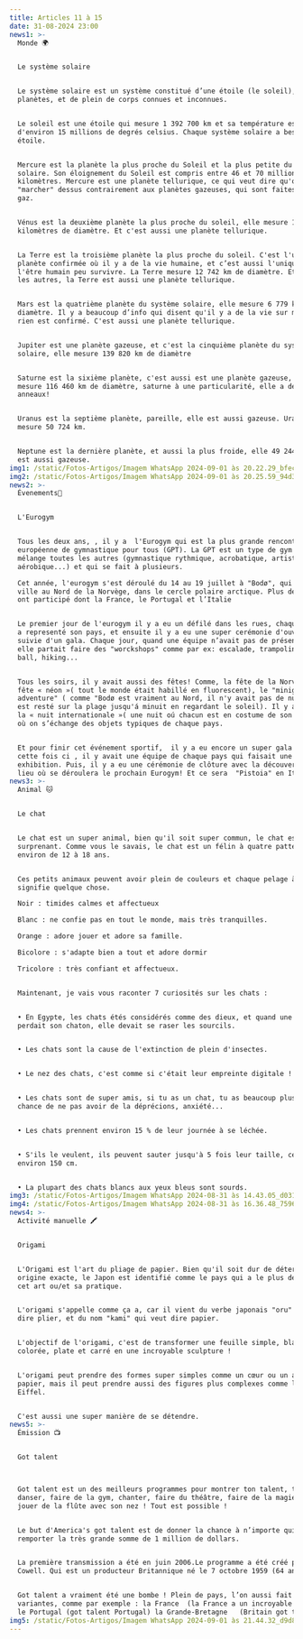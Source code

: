 ```yaml
---
title: Articles 11 à 15
date: 31-08-2024 23:00
news1: >-
  Monde 🌍


  Le système solaire


  Le système solaire est un système constitué d’une étoile (le soleil), huit
  planètes, et de plein de corps connues et inconnues.


  Le soleil est une étoile qui mesure 1 392 700 km et sa température est
  d'environ 15 millions de degrés celsius. Chaque système solaire a besoin d'une
  étoile. 


  Mercure est la planète la plus proche du Soleil et la plus petite du système
  solaire. Son éloignement du Soleil est compris entre 46 et 70 millions de
  kilomètres. Mercure est une planète tellurique, ce qui veut dire qu'on peut
  "marcher" dessus contrairement aux planètes gazeuses, qui sont faites par du
  gaz.


  Vénus est la deuxième planète la plus proche du soleil, elle mesure 12 104
  kilomètres de diamètre. Et c'est aussi une planète tellurique.


  La Terre est la troisième planète la plus proche du soleil. C'est l'unique
  planète confirmée où il y a de la vie humaine, et c’est aussi l'unique où
  l'être humain peu survivre. La Terre mesure 12 742 km de diamètre. Et comme
  les autres, la Terre est aussi une planète tellurique.


  Mars est la quatrième planète du système solaire, elle mesure 6 779 km de
  diamètre. Il y a beaucoup d’info qui disent qu'il y a de la vie sur mars mais
  rien est confirmé. C'est aussi une planète tellurique.


  Jupiter est une planète gazeuse, et c'est la cinquième planète du système
  solaire, elle mesure 139 820 km de diamètre 


  Saturne est la sixième planète, c'est aussi est une planète gazeuse, elle
  mesure 116 460 km de diamètre, saturne à une particularité, elle a des
  anneaux!


  Uranus est la septième planète, pareille, elle est aussi gazeuse. Uranus
  mesure 50 724 km.


  Neptune est la dernière planète, et aussi la plus froide, elle 49 244 km elle
  est aussi gazeuse.
img1: /static/Fotos-Artigos/Imagem WhatsApp 2024-09-01 às 20.22.29_bfec0c50.jpg
img2: /static/Fotos-Artigos/Imagem WhatsApp 2024-09-01 às 20.25.59_94d359d4.jpg
news2: >-
  Évenements🥳


  L'Eurogym


  Tous les deux ans, , il y a  l'Eurogym qui est la plus grande rencontre
  européenne de gymnastique pour tous (GPT). La GPT est un type de gym qui
  mélange toutes les autres (gymnastique rythmique, acrobatique, artistique,
  aérobique...) et qui se fait à plusieurs.

  Cet année, l'eurogym s'est déroulé du 14 au 19 juillet à "Bodø", qui est une
  ville au Nord de la Norvège, dans le cercle polaire arctique. Plus de 18 pays
  ont participé dont la France, le Portugal et l’Italie


  Le premier jour de l'eurogym il y a eu un défilé dans les rues, chaque équipe
  a representé son pays, et ensuite il y a eu une super cerémonie d'ouverture,
  suivie d'un gala. Chaque jour, quand une équipe n’avait pas de présentation,
  elle partait faire des "worckshops" comme par ex: escalade, trampoline, volley
  ball, hiking...


  Tous les soirs, il y avait aussi des fêtes! Comme, la fête de la Norvége, la
  fête « néon »( tout le monde était habillé en fluorescent), le "minight sun
  adventure" ( comme "Bodø est vraiment au Nord, il n'y avait pas de nuit, on
  est resté sur la plage jusqu'á minuit en regardant le soleil). Il y a eu aussi
  la « nuit internationale »( une nuit oú chacun est en costume de son pays et
  où on s’échange des objets typiques de chaque pays.


  Et pour finir cet événement sportif,  il y a eu encore un super gala mais
  cette fois ci , il y avait une équipe de chaque pays qui faisait une
  exhibition. Puis, il y a eu une cérémonie de clôture avec la découverte du
  lieu où se déroulera le prochain Eurogym! Et ce sera  "Pistoia" en Italie.
news3: >-
  Animal 🐱


  Le chat


  Le chat est un super animal, bien qu'il soit super commun, le chat est très
  surprenant. Comme vous le savais, le chat est un félin à quatre pattes, il vit
  environ de 12 à 18 ans. 


  Ces petits animaux peuvent avoir plein de couleurs et chaque pelage à un
  signifie quelque chose.

  Noir : timides calmes et affectueux

  Blanc : ne confie pas en tout le monde, mais très tranquilles.

  Orange : adore jouer et adore sa famille.

  Bicolore : s'adapte bien a tout et adore dormir

  Tricolore : très confiant et affectueux.


  Maintenant, je vais vous raconter 7 curiosités sur les chats :


  • En Egypte, les chats étés considérés comme des dieux, et quand une famille
  perdait son chaton, elle devait se raser les sourcils.


  • Les chats sont la cause de l'extinction de plein d'insectes.


  • Le nez des chats, c'est comme si c'était leur empreinte digitale !


  • Les chats sont de super amis, si tu as un chat, tu as beaucoup plus de
  chance de ne pas avoir de la déprécions, anxiété...


  • Les chats prennent environ 15 % de leur journée à se léchée.


  • S'ils le veulent, ils peuvent sauter jusqu'à 5 fois leur taille, ce qui est
  environ 150 cm.


  • La plupart des chats blancs aux yeux bleus sont sourds.
img3: /static/Fotos-Artigos/Imagem WhatsApp 2024-08-31 às 14.43.05_d031dd30.jpg
img4: /static/Fotos-Artigos/Imagem WhatsApp 2024-08-31 às 16.36.48_75960af8.jpg
news4: >-
  Activité manuelle 🖍


  Origami


  L'Origami est l'art du pliage de papier. Bien qu'il soit dur de déterminer son
  origine exacte, le Japon est identifié comme le pays qui a le plus développé
  cet art ou/et sa pratique.


  L'origami s'appelle comme ça a, car il vient du verbe japonais "oru" qui veut
  dire plier, et du nom "kami" qui veut dire papier.


  L'objectif de l'origami, c'est de transformer une feuille simple, blanche ou
  colorée, plate et carré en une incroyable sculpture !


  L'origami peut prendre des formes super simples comme un cœur ou un avion en
  papier, mais il peut prendre aussi des figures plus complexes comme la Tour
  Eiffel.


  C'est aussi une super manière de se détendre.
news5: >-
  Émission 📺


  Got talent



  Got talent est un des meilleurs programmes pour montrer ton talent, tu peux
  danser, faire de la gym, chanter, faire du théâtre, faire de la magie ou même
  jouer de la flûte avec son nez ! Tout est possible !


  Le but d'America's got talent est de donner la chance à n’importe qui de
  remporter la très grande somme de 1 million de dollars.


  La première transmission a été en juin 2006.Le programme a été créé par Simon
  Cowell. Qui est un producteur Britannique né le 7 octobre 1959 (64 ans).


  Got talent a vraiment été une bombe ! Plein de pays, l’on aussi fait avec des
  variantes, comme par exemple : la France  (la France a un incroyable talent.)
  le Portugal (got talent Portugal) la Grande-Bretagne   (Britain got talent)...
img5: /static/Fotos-Artigos/Imagem WhatsApp 2024-09-01 às 21.44.32_d9d874dc.jpg
---
```

